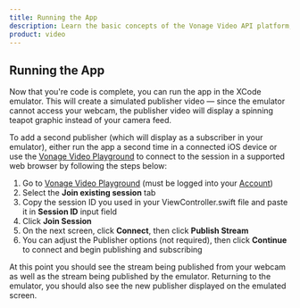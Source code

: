 ```yaml
---
title: Running the App
description: Learn the basic concepts of the Vonage Video API platform, including how users can communicate through video, voice, and messaging. Explore a basic Vonage Video API flow.
product: video
--- 
```


## Running the App

Now that you're code is complete, you can run the app in the XCode emulator. This will create a simulated publisher video — since the emulator cannot access your webcam, the publisher video will display a spinning teapot graphic instead of your camera feed.

To add a second publisher (which will display as a subscriber in your emulator), either run the app a second time in a connected iOS device or use the [Vonage Video Playground](https://tokbox.com/developer/tools/playground/) to connect to the session in a supported web browser by following the steps below:

1. Go to [Vonage Video Playground](https://tokbox.com/developer/tools/playground/) (must be logged into your [Account](https://www.tokbox.com/account/user/signup))
2. Select the **Join existing session** tab
3. Copy the session ID you used in your ViewController.swift file and paste it in **Session ID** input field
4. Click **Join Session**
5. On the next screen, click **Connect**, then click **Publish Stream**
6. You can adjust the Publisher options (not required), then click **Continue** to connect and begin publishing and subscribing

At this point you should see the stream being published from your webcam as well as the stream being published by the emulator. Returning to the emulator, you should also see the new publisher displayed on the emulated screen.
